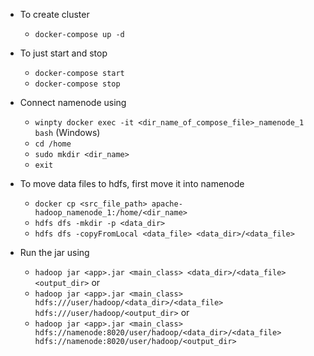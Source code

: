 * To create cluster 
  - `docker-compose up -d` 
* To just start and stop
  - `docker-compose start`
  - `docker-compose stop`
  
* Connect namenode using
  - `winpty docker exec -it <dir_name_of_compose_file>_namenode_1 bash` (Windows)
  - `cd /home`
  - `sudo mkdir <dir_name>`
  - `exit`
* To move data files to hdfs, first move it into namenode
  - `docker cp <src_file_path> apache-hadoop_namenode_1:/home/<dir_name>`
  - `hdfs dfs -mkdir -p <data_dir>`
  - `hdfs dfs -copyFromLocal <data_file> <data_dir>/<data_file>`
* Run the jar using
  - `hadoop jar <app>.jar <main_class> <data_dir>/<data_file> <output_dir>` or
  - `hadoop jar <app>.jar <main_class> hdfs:///user/hadoop/<data_dir>/<data_file> hdfs:///user/hadoop/<output_dir>` or
  - `hadoop jar <app>.jar <main_class> hdfs://namenode:8020/user/hadoop/<data_dir>/<data_file> hdfs://namenode:8020/user/hadoop/<output_dir>`